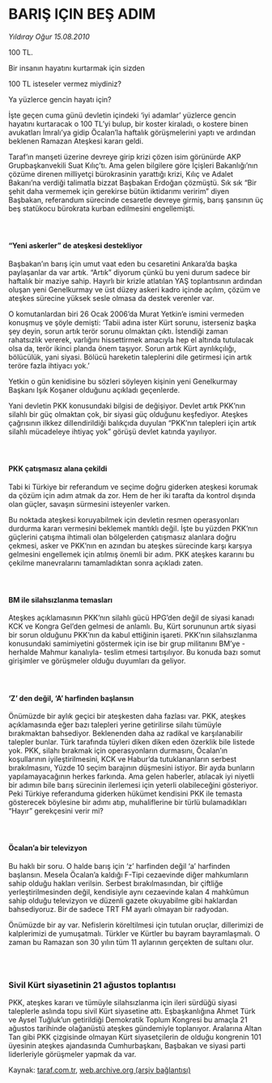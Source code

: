 # BARIŞ IÇIN BEŞ ADIM

*Yıldıray Oğur 15.08.2010*

<div class="yazi"><p>100 TL.</p>
<p>Bir insanın hayatını kurtarmak için sizden</p>
<p>100 TL isteseler vermez miydiniz?</p>
<p>Ya yüzlerce gencin hayatı için?</p>
<p>İşte geçen cuma günü devletin içindeki ‘iyi adamlar’ yüzlerce gencin hayatını kurtaracak o 100 TL’yi bulup, bir koster kiraladı, o kostere binen avukatları İmralı’ya gidip Öcalan’la haftalık görüşmelerini yaptı ve ardından beklenen Ramazan Ateşkesi kararı geldi.</p>
<p>Taraf’ın manşeti üzerine devreye girip krizi çözen isim görünürde AKP Grupbaşkanvekili Suat Kılıç’tı. Ama gelen bilgilere göre İçişleri Bakanlığı’nın çözüme direnen milliyetçi bürokrasinin yarattığı krizi, Kılıç ve Adalet Bakanı’na verdiği talimatla bizzat Başbakan Erdoğan çözmüştü. Sık sık “Bir şehit daha vermemek için gerekirse bütün iktidarımı veririm” diyen Başbakan, referandum sürecinde cesaretle devreye girmiş, barış şansının üç beş statükocu bürokrata kurban edilmesini engellemişti.</p>
<h4> </h4>
<h4>“Yeni askerler” de ateşkesi destekliyor</h4>
<p>Başbakan’ın barış için umut vaat eden bu cesaretini Ankara’da başka paylaşanlar da var artık. “Artık” diyorum çünkü bu yeni durum sadece bir haftalık bir maziye sahip. Hayırlı bir krizle atlatılan YAŞ toplantısının ardından oluşan yeni Genelkurmay ve üst düzey askeri kadro içinde açılım, çözüm ve ateşkes sürecine yüksek sesle olmasa da destek verenler var.</p>
<p>O komutanlardan biri 26 Ocak 2006’da Murat Yetkin’e ismini vermeden konuşmuş ve şöyle demişti: ‘Tabii adına ister Kürt sorunu, isterseniz başka şey deyin, sorun artık terör sorunu olmaktan çıktı. İstendiği zaman rahatsızlık vererek, varlığını hissettirmek amacıyla hep el altında tutulacak olsa da, terör ikinci planda önem taşıyor. Sorun artık Kürt ayrılıkçılığı, bölücülük, yani siyasi. Bölücü hareketin taleplerini dile getirmesi için artık teröre fazla ihtiyacı yok.’</p>
<p>Yetkin o gün kenidisine bu sözleri söyleyen kişinin yeni Genelkurmay Başkanı Işık Koşaner olduğunu açıkladı geçenlerde.</p>
<p>Yani devletin PKK konusundaki bilgisi de değişiyor. Devlet artık PKK’nın silahlı bir güç olmaktan çok, bir siyasi güç olduğunu keşfediyor. Ateşkes çağrısının ilkkez dillendirildiği balıkçıda duyulan “PKK’nın talepleri için artık silahlı mücadeleye ihtiyaç yok” görüşü devlet katında yayılıyor.</p>
<h4> </h4>
<h4>PKK çatışmasız alana çekildi</h4>
<p>Tabi ki Türkiye bir referandum ve seçime doğru giderken ateşkesi korumak da çözüm için adım atmak da zor. Hem de her iki tarafta da kontrol dışında olan güçler, savaşın sürmesini isteyenler varken.</p>
<p>Bu noktada ateşkesi koruyabilmek için devletin resmen operasyonları durdurma kararı vermesini beklemek mantıklı değil. İşte bu yüzden PKK’nın güçlerini çatışma ihtimali olan bölgelerden çatışmasız alanlara doğru çekmesi, asker ve PKK’nın en azından bu ateşkes sürecinde karşı karşıya gelmesini engellemek için atılmış önemli bir adım. PKK ateşkes kararını bu çekilme manevralarını tamamladıktan sonra açıkladı zaten.</p>
<h4> </h4>
<h4>BM ile silahsızlanma temasları</h4>
<p>Ateşkes açıklamasının PKK’nın silahlı gücü HPG’den değil de siyasi kanadı KCK ve Kongra Gel’den gelmesi de anlamlı. Bu, Kürt sorununun artık siyasi bir sorun olduğunu PKK’nın da kabul ettiğinin işareti. PKK’nın silahsızlanma konusundaki samimiyetini göstermek için ise bir grup militanını BM’ye -herhalde Mahmur kanalıyla- teslim etmesi tartışılıyor. Bu konuda bazı somut girişimler ve görüşmeler olduğu duyumları da geliyor.</p>
<h4> </h4>
<h4>‘Z’ den değil, ‘A’ harfinden başlansın</h4>
<p>Önümüzde bir aylık geçici bir ateşkesten daha fazlası var. PKK, ateşkes açıklamasında eğer bazı talepleri yerine getirilirse silahı tümüyle bırakmaktan bahsediyor. Beklenenden daha az radikal ve karşılanabilir talepler bunlar. Türk tarafında tüyleri diken diken eden özerklik bile listede yok. PKK, silahı bırakmak için operasyonların durmasını, Öcalan’ın koşullarının iyileştirilmesini, KCK ve Habur’da tutuklananların serbest bırakılmasını, Yüzde 10 seçim barajının düşmesini istiyor. Bir ayda bunların yapılamayacağının herkes farkında. Ama gelen haberler, atılacak iyi niyetli bir adımın bile barış sürecinin ilerlemesi için yeterli olabileceğini gösteriyor. Peki Türkiye referanduma giderken hükümet kendisini PKK ile temasta gösterecek böylesine bir adımı atıp, muhaliflerine bir türlü bulamadıkları “Hayır” gerekçesini verir mi?</p>
<h4> </h4>
<h4>Öcalan’a bir televizyon</h4>
<p>Bu haklı bir soru. O halde barış için ‘z’ harfinden değil ‘a’ harfinden başlansın. Mesela Öcalan’a kaldığı F-Tipi cezaevinde diğer mahkumların sahip olduğu hakları verilsin. Serbest bırakılmasından, bir çiftliğe yerleştirilmesinden değil, kendisiyle aynı cezaevinde kalan 4 mahkûmun sahip olduğu televizyon ve düzenli gazete okuyabilme gibi haklardan bahsediyoruz. Bir de sadece TRT FM ayarlı olmayan bir radyodan.</p>
<p>Önümüzde bir ay var. Nefislerin köreltilmesi için tutulan oruçlar, dillerimizi de kalplerimizi de yumuşatmalı. Türkler ve Kürtler bu bayram bayramlaşmalı. O zaman bu Ramazan son 30 yılın tüm 11 aylarının gerçekten de sultanı olur.</p>
<h3> </h3>
<h3>Sivil Kürt siyasetinin 21 ağustos toplantısı</h3>
<p>PKK, ateşkes kararı ve tümüyle silahsızlanma için ileri sürdüğü siyasi taleplerle aslında topu sivil Kürt siyasetine attı. Eşbaşkanlığına Ahmet Türk ve Aysel Tuğluk’un getirildiği Demokratik Toplum Kongresi bu amaçla 21 ağustos tarihinde olağanüstü ateşkes gündemiyle toplanıyor. Aralarına Altan Tan gibi PKK çizgisinde olmayan Kürt siyasetçilerin de olduğu kongrenin 101 üyesinin ateşkes ajandasında Cumhurbaşkanı, Başbakan ve siyasi parti liderleriyle görüşmeler yapmak da var.</p></div>

Kaynak: [taraf.com.tr](http://www.taraf.com.tr:80/yildiray-ogur/makale-baris-icin-bes-adim.htm), [web.archive.org (arşiv bağlantısı)](http://web.archive.org/web/20100818054850/http://www.taraf.com.tr:80/yildiray-ogur/makale-baris-icin-bes-adim.htm)
